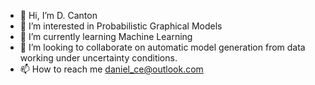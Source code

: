 - 👋 Hi, I’m D. Canton
- 👀 I’m interested in Probabilistic Graphical Models
- 🌱 I’m currently learning Machine Learning
- 💞️ I’m looking to collaborate on automatic model generation from data working under uncertainty conditions.
- 📫 How to reach me daniel_ce@outlook.com

<!---
dCantonE/dCantonE is a ✨ special ✨ repository because its `README.md` (this file) appears on your GitHub profile.
You can click the Preview link to take a look at your changes.
--->
